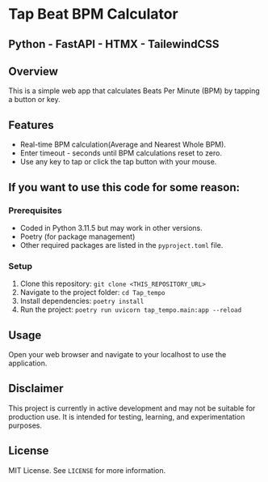 # Tap Beat BPM Calculator

## Python - FastAPI - HTMX - TailewindCSS

## Overview
This is a simple web app that calculates Beats Per Minute (BPM) by tapping a button or key.

## Features
- Real-time BPM calculation(Average and Nearest Whole BPM).
- Enter timeout - seconds until BPM calculations reset to zero.
- Use any key to tap or click the tap button with your mouse.


## If you want to use this code for some reason:

### Prerequisites
- Coded in Python 3.11.5 but may work in other versions.
- Poetry (for package management)
- Other required packages are listed in the `pyproject.toml` file.

### Setup
1. Clone this repository: `git clone <THIS_REPOSITORY_URL>`
2. Navigate to the project folder: `cd Tap_tempo`
3. Install dependencies: `poetry install`
4. Run the project: `poetry run uvicorn tap_tempo.main:app --reload`

## Usage
Open your web browser and navigate to your localhost to use the application.

## Disclaimer ##
 This project is currently in active development and may not be suitable for production use. It is intended for testing, learning, and experimentation purposes.

## License
MIT License. See `LICENSE` for more information.
